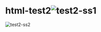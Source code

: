 # html-test2![test2-ss1](https://user-images.githubusercontent.com/114766265/193425681-5a6f5f4e-60ee-4042-a2dd-fc9cdfffcfb0.png)
![test2-ss2](https://user-images.githubusercontent.com/114766265/193425683-2cc829a7-abcc-4672-9e6a-f0f53be0fd73.png)
